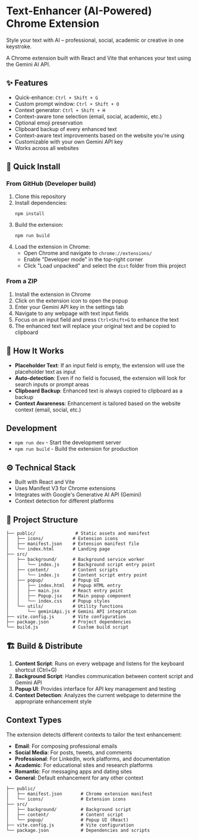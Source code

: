 # Text-Enhancer (AI-Powered) Chrome Extension

Style your text with AI – professional, social, academic or creative in one keystroke.

A Chrome extension built with React and Vite that enhances your text using the Gemini AI API.

## ✨ Features

- Quick-enhance: `Ctrl + Shift + G`  
- Custom prompt window: `Ctrl + Shift + O`  
- Context generator: `Ctrl + Shift + H`  
- Context-aware tone selection (email, social, academic, etc.)  
- Optional emoji preservation  
- Clipboard backup of every enhanced text
- Context-aware text improvements based on the website you're using
- Customizable with your own Gemini API key
- Works across all websites

## 🚀 Quick Install

### From GitHub (Developer build)

1. Clone this repository
2. Install dependencies:
   ```
   npm install
   ```
3. Build the extension:
   ```
   npm run build
   ```
4. Load the extension in Chrome:
   - Open Chrome and navigate to `chrome://extensions/`
   - Enable "Developer mode" in the top-right corner
   - Click "Load unpacked" and select the `dist` folder from this project

### From a ZIP

1. Install the extension in Chrome
2. Click on the extension icon to open the popup
3. Enter your Gemini API key in the settings tab
4. Navigate to any webpage with text input fields
5. Focus on an input field and press `Ctrl+Shift+G` to enhance the text
6. The enhanced text will replace your original text and be copied to clipboard

## 🧠 How It Works

- **Placeholder Text**: If an input field is empty, the extension will use the placeholder text as input
- **Auto-detection**: Even if no field is focused, the extension will look for search inputs or prompt areas
- **Clipboard Backup**: Enhanced text is always copied to clipboard as a backup
- **Context Awareness**: Enhancement is tailored based on the website context (email, social, etc.)

## Development

- `npm run dev` - Start the development server
- `npm run build` - Build the extension for production

## ⚙️ Technical Stack

- Built with React and Vite
- Uses Manifest V3 for Chrome extensions
- Integrates with Google's Generative AI API (Gemini)
- Context detection for different platforms

## 📁 Project Structure

```
├── public/               # Static assets and manifest
│   ├── icons/           # Extension icons
│   ├── manifest.json    # Extension manifest file
│   └── index.html       # Landing page
├── src/
│   ├── background/      # Background service worker
│   │   └── index.js     # Background script entry point
│   ├── content/         # Content scripts
│   │   └── index.js     # Content script entry point
│   ├── popup/           # Popup UI
│   │   ├── index.html   # Popup HTML entry
│   │   ├── main.jsx     # React entry point
│   │   ├── Popup.jsx    # Main popup component
│   │   └── index.css    # Popup styles
│   └── utils/           # Utility functions
│       └── geminiApi.js # Gemini API integration
├── vite.config.js       # Vite configuration
├── package.json         # Project dependencies
└── build.js             # Custom build script
```

## 🏗️ Build & Distribute

1. **Content Script**: Runs on every webpage and listens for the keyboard shortcut (Ctrl+G)
2. **Background Script**: Handles communication between content script and Gemini API
3. **Popup UI**: Provides interface for API key management and testing
4. **Context Detection**: Analyzes the current webpage to determine the appropriate enhancement style

## Context Types

The extension detects different contexts to tailor the text enhancement:

- **Email**: For composing professional emails
- **Social Media**: For posts, tweets, and comments
- **Professional**: For LinkedIn, work platforms, and documentation
- **Academic**: For educational sites and research platforms
- **Romantic**: For messaging apps and dating sites
- **General**: Default enhancement for any other context

```
├── public/
│   ├── manifest.json       # Chrome extension manifest
│   └── icons/              # Extension icons
├── src/
│   ├── background/         # Background script
│   ├── content/            # Content script
│   └── popup/              # Popup UI (React)
├── vite.config.js          # Vite configuration
└── package.json            # Dependencies and scripts
```
